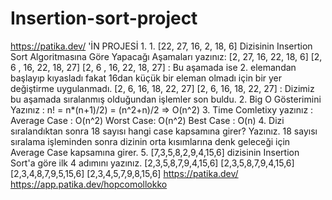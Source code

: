 # Insertion-sort-project
https://patika.dev/ 'İN PROJESİ 1.
1.
[22, 27, 16, 2, 18, 6] Dizisinin Insertion Sort Algoritmasına Göre Yapacağı Aşamaları yazınız:
[2, 27, 16, 22, 18, 6]
[2, 6 , 16, 22, 18, 27]
[2, 6 , 16, 22, 18, 27] : Bu aşamada ise 2. elemandan başlayıp kıyasladı fakat 16dan küçük bir eleman olmadı için bir yer değiştirme uygulanmadı.
[2, 6, 16, 18, 22, 27]
[2, 6, 16, 18, 22, 27] : Dizimiz bu aşamada sıralanmış olduğundan işlemler son buldu.
2.
Big O Gösterimini Yazınız : n! = n*(n+1)/2) = (n^2+n)/2 => O(n^2)
3.
Time Comletixy yazınız :
Average Case : O(n^2)
Worst Case: O(n^2)
Best Case : O(n)
4.
Dizi sıralandıktan sonra 18 sayısı hangi case kapsamına girer? Yazınız.
18 sayısı sıralama işleminden sonra dizinin orta kısımlarına denk geleceği için Average Case kapsamına girer.
5.
[7,3,5,8,2,9,4,15,6] dizisinin Insertion Sort'a göre ilk 4 adımını yazınız.
[2,3,5,8,7,9,4,15,6]
[2,3,5,8,7,9,4,15,6]
[2,3,4,8,7,9,5,15,6]
[2,3,4,5,7,9,8,15,6]
https://patika.dev/
https://app.patika.dev/hopcomollokko
